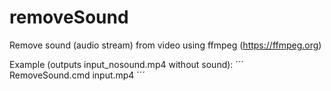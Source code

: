 # removeSound

Remove sound (audio stream) from video using ffmpeg (https://ffmpeg.org)

Example (outputs input_nosound.mp4 without sound):
´´´
RemoveSound.cmd input.mp4
´´´
